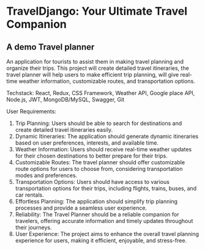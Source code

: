 # TravelDjango: Your Ultimate Travel Companion
## A demo Travel planner
An application for tourists to assist them in making travel planning and organize their trips. This project will create detailed travel itineraries, the travel planner will help users to make efficient trip planning, will give real-time weather information, customizable routes, and transportation options.

Techstack: React, Redux, CSS Framework, Weather API, Google place API, Node.js, JWT, MongoDB/MySQL, Swagger, Git

User Requirements:
1. Trip Planning: Users should be able to search for destinations and create detailed travel itineraries easily.
2. Dynamic Itineraries: The application should generate dynamic itineraries based on user preferences, interests, and available time.
3. Weather Information: Users should receive real-time weather updates for their chosen destinations to better prepare for their trips.
4. Customizable Routes: The travel planner should offer customizable route options for users to choose from, considering transportation modes and preferences.
5. Transportation Options: Users should have access to various transportation options for their trips, including flights, trains, buses, and car rentals.
6. Effortless Planning: The application should simplify trip planning processes and provide a seamless user experience.
7. Reliability: The Travel Planner should be a reliable companion for travelers, offering accurate information and timely updates throughout their journeys.
8. User Experience: The project aims to enhance the overall travel planning experience for users, making it efficient, enjoyable, and stress-free.
